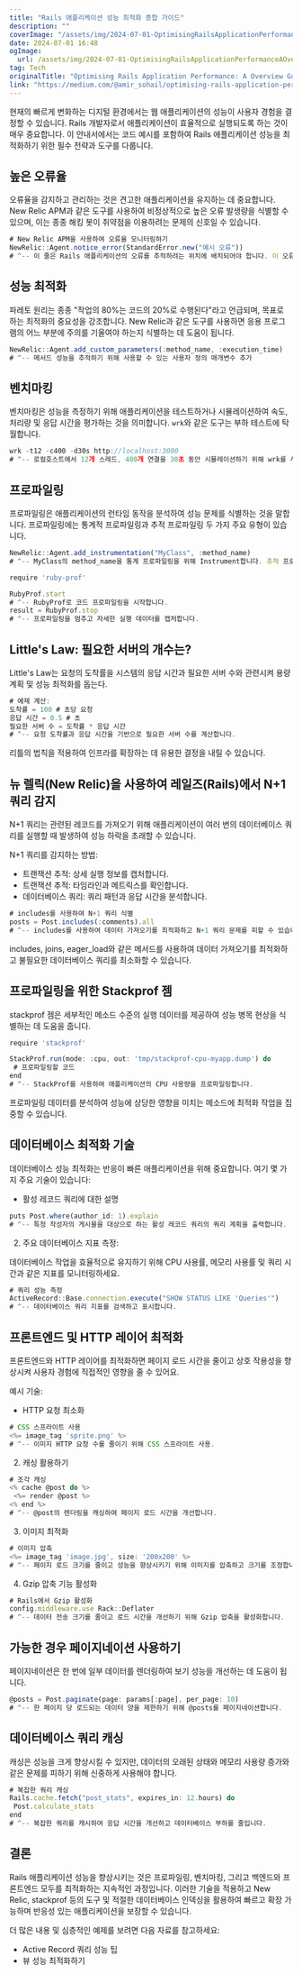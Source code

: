 ```yaml
---
title: "Rails 애플리케이션 성능 최적화 종합 가이드"
description: ""
coverImage: "/assets/img/2024-07-01-OptimisingRailsApplicationPerformanceAOverviewGuide_0.png"
date: 2024-07-01 16:48
ogImage: 
  url: /assets/img/2024-07-01-OptimisingRailsApplicationPerformanceAOverviewGuide_0.png
tag: Tech
originalTitle: "Optimising Rails Application Performance: A Overview Guide"
link: "https://medium.com/@amir_sohail/optimising-rails-application-performance-a-comprehensive-guide-627e594502d8"
---
```



현재의 빠르게 변화하는 디지털 환경에서는 웹 애플리케이션의 성능이 사용자 경험을 결정할 수 있습니다. Rails 개발자로서 애플리케이션이 효율적으로 실행되도록 하는 것이 매우 중요합니다. 이 안내서에서는 코드 예시를 포함하여 Rails 애플리케이션 성능을 최적화하기 위한 필수 전략과 도구를 다룹니다.

## 높은 오류율

오류율을 감지하고 관리하는 것은 견고한 애플리케이션을 유지하는 데 중요합니다. New Relic APM과 같은 도구를 사용하여 비정상적으로 높은 오류 발생량을 식별할 수 있으며, 이는 종종 해킹 봇이 취약점을 이용하려는 문제의 신호일 수 있습니다.

```js
# New Relic APM을 사용하여 오류율 모니터링하기
NewRelic::Agent.notice_error(StandardError.new("예시 오류"))
# ^-- 이 줄은 Rails 애플리케이션의 오류를 추적하려는 위치에 배치되어야 합니다. 이 오류율을 모니터링하여 잠재적인 보안 위협을 신속하게 대처하고 전체 애플리케이션 안정성을 향상시킬 수 있습니다.
```

<div class="content-ad"></div>

## 성능 최적화

파레토 원리는 종종 "작업의 80%는 코드의 20%로 수행된다"라고 언급되며, 목표로 하는 최적화의 중요성을 강조합니다. New Relic과 같은 도구를 사용하면 응용 프로그램의 어느 부분에 주의를 기울여야 하는지 식별하는 데 도움이 됩니다.

```js
NewRelic::Agent.add_custom_parameters(:method_name, :execution_time)
# ^-- 메서드 성능을 추적하기 위해 사용할 수 있는 사용자 정의 매개변수 추가
```

## 벤치마킹

<div class="content-ad"></div>

벤치마킹은 성능을 측정하기 위해 애플리케이션을 테스트하거나 시뮬레이션하여 속도, 처리량 및 응답 시간을 평가하는 것을 의미합니다. `wrk`와 같은 도구는 부하 테스트에 탁월합니다.

```js
wrk -t12 -c400 -d30s http://localhost:3000
# ^-- 로컬호스트에서 12개 스레드, 400개 연결을 30초 동안 시뮬레이션하기 위해 wrk를 사용합니다.
```

## 프로파일링

프로파일링은 애플리케이션의 런타임 동작을 분석하여 성능 문제를 식별하는 것을 말합니다. 프로파일링에는 통계적 프로파일링과 추적 프로파일링 두 가지 주요 유형이 있습니다.

<div class="content-ad"></div>

```js
NewRelic::Agent.add_instrumentation("MyClass", :method_name)
# ^-- MyClass의 method_name을 통계 프로파일링을 위해 Instrument합니다. 추적 프로파일링
```

```js
require 'ruby-prof'

RubyProf.start
# ^-- RubyProf로 코드 프로파일링을 시작합니다.
result = RubyProf.stop
# ^-- 프로파일링을 멈추고 자세한 실행 데이터를 캡처합니다.
```

## Little's Law: 필요한 서버의 개수는?

Little's Law는 요청의 도착률을 시스템의 응답 시간과 필요한 서버 수와 관련시켜 용량 계획 및 성능 최적화를 돕는다.

<div class="content-ad"></div>

```js
# 예제 계산:
도착률 = 100 # 초당 요청
응답 시간 = 0.5 # 초
필요한 서버 수 = 도착률 * 응답 시간
# ^-- 요청 도착률과 응답 시간을 기반으로 필요한 서버 수를 계산합니다.
```

리틀의 법칙을 적용하여 인프라를 확장하는 데 유용한 결정을 내릴 수 있습니다.

## 뉴 렐릭(New Relic)을 사용하여 레일즈(Rails)에서 N+1 쿼리 감지

N+1 쿼리는 관련된 레코드를 가져오기 위해 애플리케이션이 여러 번의 데이터베이스 쿼리를 실행할 때 발생하여 성능 하락을 초래할 수 있습니다.

<div class="content-ad"></div>

N+1 쿼리를 감지하는 방법:

- 트랜잭션 추적: 상세 실행 정보를 캡처합니다.
- 트랜잭션 추적: 타임라인과 메트릭스를 확인합니다.
- 데이터베이스 쿼리: 쿼리 패턴과 응답 시간을 분석합니다.

```js
# includes를 사용하여 N+1 쿼리 식별
posts = Post.includes(:comments).all
# ^-- includes를 사용하여 데이터 가져오기를 최적화하고 N+1 쿼리 문제를 피할 수 있습니다.
```

includes, joins, eager_load와 같은 메서드를 사용하여 데이터 가져오기를 최적화하고 불필요한 데이터베이스 쿼리를 최소화할 수 있습니다.

<div class="content-ad"></div>

## 프로파일링을 위한 Stackprof 젬

stackprof 젬은 세부적인 메소드 수준의 실행 데이터를 제공하여 성능 병목 현상을 식별하는 데 도움을 줍니다.

```js
require 'stackprof'

StackProf.run(mode: :cpu, out: 'tmp/stackprof-cpu-myapp.dump') do
 # 프로파일링할 코드
end
# ^-- StackProf를 사용하여 애플리케이션의 CPU 사용량을 프로파일링합니다.
```

프로파일링 데이터를 분석하여 성능에 상당한 영향을 미치는 메소드에 최적화 작업을 집중할 수 있습니다.

<div class="content-ad"></div>

## 데이터베이스 최적화 기술

데이터베이스 성능 최적화는 반응이 빠른 애플리케이션을 위해 중요합니다. 여기 몇 가지 주요 기술이 있습니다:

- 활성 레코드 쿼리에 대한 설명

```js
puts Post.where(author_id: 1).explain
# ^-- 특정 작성자의 게시물을 대상으로 하는 활성 레코드 쿼리의 쿼리 계획을 출력합니다.
```

<div class="content-ad"></div>

2. 주요 데이터베이스 지표 측정:

데이터베이스 작업을 효율적으로 유지하기 위해 CPU 사용률, 메모리 사용률 및 쿼리 시간과 같은 지표를 모니터링하세요.

```js
# 쿼리 성능 측정
ActiveRecord::Base.connection.execute("SHOW STATUS LIKE 'Queries'")
# ^-- 데이터베이스 쿼리 지표를 검색하고 표시합니다.
```

## 프론트엔드 및 HTTP 레이어 최적화

<div class="content-ad"></div>

프론트엔드와 HTTP 레이어를 최적화하면 페이지 로드 시간을 줄이고 상호 작용성을 향상시켜 사용자 경험에 직접적인 영향을 줄 수 있어요.

예시 기술:

- HTTP 요청 최소화

```js
# CSS 스프라이트 사용
<%= image_tag 'sprite.png' %>
# ^-- 이미지 HTTP 요청 수를 줄이기 위해 CSS 스프라이트 사용.
```

<div class="content-ad"></div>

2. 캐싱 활용하기

```js
# 조각 캐싱
<% cache @post do %>
 <%= render @post %>
<% end %>
# ^-- @post의 렌더링을 캐싱하여 페이지 로드 시간을 개선합니다.
```

3. 이미지 최적화

```js
# 이미지 압축
<%= image_tag 'image.jpg', size: '200x200' %>
# ^-- 페이지 로드 크기를 줄이고 성능을 향상시키기 위해 이미지를 압축하고 크기를 조정합니다.
```

<div class="content-ad"></div>

4. Gzip 압축 기능 활성화

```js
# Rails에서 Gzip 활성화
config.middleware.use Rack::Deflater
# ^-- 데이터 전송 크기를 줄이고 로드 시간을 개선하기 위해 Gzip 압축을 활성화합니다.
```

## 가능한 경우 페이지네이션 사용하기

페이지네이션은 한 번에 일부 데이터를 렌더링하여 보기 성능을 개선하는 데 도움이 됩니다.

<div class="content-ad"></div>

```js
@posts = Post.paginate(page: params[:page], per_page: 10)
# ^-- 한 페이지 당 로드되는 데이터 양을 제한하기 위해 @posts를 페이지네이션합니다.

```

## 데이터베이스 쿼리 캐싱

캐싱은 성능을 크게 향상시킬 수 있지만, 데이터의 오래된 상태와 메모리 사용량 증가와 같은 문제를 피하기 위해 신중하게 사용해야 합니다.

```js
# 복잡한 쿼리 캐싱
Rails.cache.fetch("post_stats", expires_in: 12.hours) do
 Post.calculate_stats
end
# ^-- 복잡한 쿼리를 캐시하여 응답 시간을 개선하고 데이터베이스 부하를 줄입니다.
```

<div class="content-ad"></div>

## 결론

Rails 애플리케이션 성능을 향상시키는 것은 프로파일링, 벤치마킹, 그리고 백엔드와 프론트엔드 모두를 최적화하는 지속적인 과정입니다. 이러한 기술을 적용하고 New Relic, stackprof 등의 도구 및 적절한 데이터베이스 인덱싱을 활용하여 빠르고 확장 가능하며 반응성 있는 애플리케이션을 보장할 수 있습니다.

더 많은 내용 및 심층적인 예제를 보려면 다음 자료를 참고하세요:

- Active Record 쿼리 성능 팁
- 뷰 성능 최적화하기